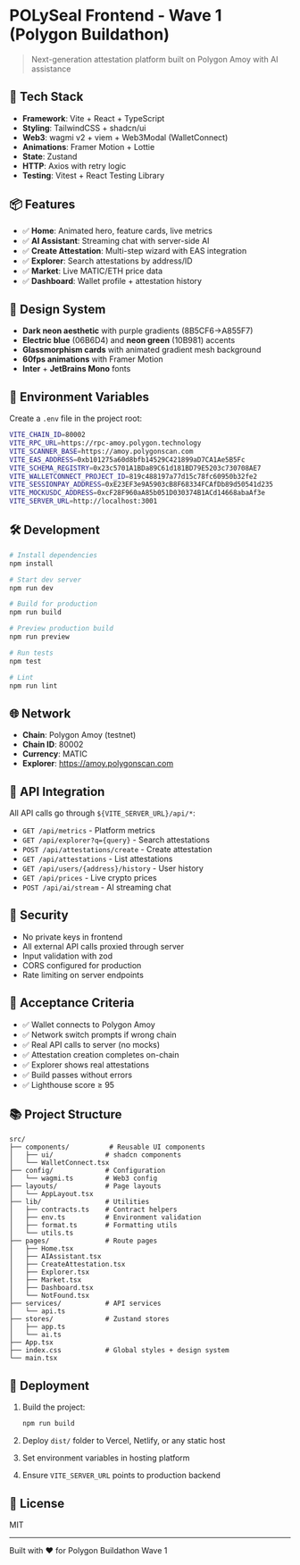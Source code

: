 # POLySeal Frontend - Wave 1 (Polygon Buildathon)

> Next-generation attestation platform built on Polygon Amoy with AI assistance

## 🚀 Tech Stack

- **Framework**: Vite + React + TypeScript
- **Styling**: TailwindCSS + shadcn/ui
- **Web3**: wagmi v2 + viem + Web3Modal (WalletConnect)
- **Animations**: Framer Motion + Lottie
- **State**: Zustand
- **HTTP**: Axios with retry logic
- **Testing**: Vitest + React Testing Library

## 📦 Features

- ✅ **Home**: Animated hero, feature cards, live metrics
- ✅ **AI Assistant**: Streaming chat with server-side AI
- ✅ **Create Attestation**: Multi-step wizard with EAS integration
- ✅ **Explorer**: Search attestations by address/ID
- ✅ **Market**: Live MATIC/ETH price data
- ✅ **Dashboard**: Wallet profile + attestation history

## 🎨 Design System

- **Dark neon aesthetic** with purple gradients (8B5CF6→A855F7)
- **Electric blue** (06B6D4) and **neon green** (10B981) accents
- **Glassmorphism cards** with animated gradient mesh background
- **60fps animations** with Framer Motion
- **Inter** + **JetBrains Mono** fonts

## 🔧 Environment Variables

Create a `.env` file in the project root:

```bash
VITE_CHAIN_ID=80002
VITE_RPC_URL=https://rpc-amoy.polygon.technology
VITE_SCANNER_BASE=https://amoy.polygonscan.com
VITE_EAS_ADDRESS=0xb101275a60d8bfb14529C421899aD7CA1Ae5B5Fc
VITE_SCHEMA_REGISTRY=0x23c5701A1BDa89C61d181BD79E5203c730708AE7
VITE_WALLETCONNECT_PROJECT_ID=819c488197a77d15c78fc60950b32fe2
VITE_SESSIONPAY_ADDRESS=0xE23EF3e9A5903cB8F68334FCAfDb89d50541d235
VITE_MOCKUSDC_ADDRESS=0xcF28F960aA85b051D030374B1ACd14668abaAf3e
VITE_SERVER_URL=http://localhost:3001
```

## 🛠️ Development

```bash
# Install dependencies
npm install

# Start dev server
npm run dev

# Build for production
npm run build

# Preview production build
npm run preview

# Run tests
npm test

# Lint
npm run lint
```

## 🌐 Network

- **Chain**: Polygon Amoy (testnet)
- **Chain ID**: 80002
- **Currency**: MATIC
- **Explorer**: https://amoy.polygonscan.com

## 📡 API Integration

All API calls go through `${VITE_SERVER_URL}/api/*`:

- `GET /api/metrics` - Platform metrics
- `GET /api/explorer?q={query}` - Search attestations
- `POST /api/attestations/create` - Create attestation
- `GET /api/attestations` - List attestations
- `GET /api/users/{address}/history` - User history
- `GET /api/prices` - Live crypto prices
- `POST /api/ai/stream` - AI streaming chat

## 🔐 Security

- No private keys in frontend
- All external API calls proxied through server
- Input validation with zod
- CORS configured for production
- Rate limiting on server endpoints

## 🎯 Acceptance Criteria

- ✅ Wallet connects to Polygon Amoy
- ✅ Network switch prompts if wrong chain
- ✅ Real API calls to server (no mocks)
- ✅ Attestation creation completes on-chain
- ✅ Explorer shows real attestations
- ✅ Build passes without errors
- ✅ Lighthouse score ≥ 95

## 📚 Project Structure

```
src/
├── components/          # Reusable UI components
│   ├── ui/             # shadcn components
│   └── WalletConnect.tsx
├── config/             # Configuration
│   └── wagmi.ts        # Web3 config
├── layouts/            # Page layouts
│   └── AppLayout.tsx
├── lib/                # Utilities
│   ├── contracts.ts    # Contract helpers
│   ├── env.ts          # Environment validation
│   ├── format.ts       # Formatting utils
│   └── utils.ts
├── pages/              # Route pages
│   ├── Home.tsx
│   ├── AIAssistant.tsx
│   ├── CreateAttestation.tsx
│   ├── Explorer.tsx
│   ├── Market.tsx
│   ├── Dashboard.tsx
│   └── NotFound.tsx
├── services/           # API services
│   └── api.ts
├── stores/             # Zustand stores
│   ├── app.ts
│   └── ai.ts
├── App.tsx
├── index.css           # Global styles + design system
└── main.tsx
```

## 🚢 Deployment

1. Build the project:
   ```bash
   npm run build
   ```

2. Deploy `dist/` folder to Vercel, Netlify, or any static host

3. Set environment variables in hosting platform

4. Ensure `VITE_SERVER_URL` points to production backend

## 📄 License

MIT

---

Built with ❤️ for Polygon Buildathon Wave 1
